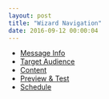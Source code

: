 ```yaml
---
layout: post
title: "Wizard Navigation"
date: 2016-09-12 00:00:04
---
```


<ul class="nav nav-justified nav-pills nav-pills-numbered">
  <li>
    <a href="#">Message Info</a>
  </li>
  <li>
    <i class="fa fa-long-arrow-right"></i>
    <a href="#">Target Audience</a>
  </li>
  <li class="active">
    <i class="fa fa-long-arrow-right"></i>
    <a href="#">Content</a>
  </li>
  <li class="disabled">
    <i class="fa fa-long-arrow-right"></i>
    <a href="#">Preview &amp; Test</a>
  </li>
  <li class="disabled">
    <i class="fa fa-long-arrow-right"></i>
    <a href="#">Schedule</a>
  </li>
</ul>
